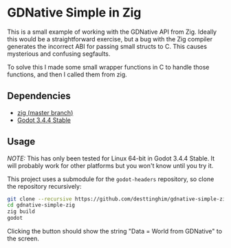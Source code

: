 # GDNative Simple in Zig

This is a small example of working with the GDNative API from Zig. Ideally this would be a straightforward exercise, but a bug with the Zig compiler generates the incorrect ABI for passing small structs to C. This causes mysterious and confusing segfaults.

To solve this I made some small wrapper functions in C to handle those functions, and then I called them from zig.

## Dependencies

- [zig (master branch)](https://ziglang.org/)
- [Godot 3.4.4 Stable](https://godotengine.org/)

## Usage

*NOTE:* This has only been tested for Linux 64-bit in Godot 3.4.4 Stable. It will probably work for other platforms but you won't know until you try it.

This project uses a submodule for the `godot-headers` repository, so clone the repository recursively:

``` bash
git clone --recursive https://github.com/desttinghim/gdnative-simple-zig
cd gdnative-simple-zig
zig build
godot
```

Clicking the button should show the string "Data = World from GDNative" to the screen.
